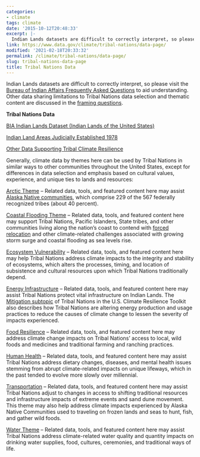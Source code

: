 ```yaml
---
categories:
- climate
tags: climate
date: '2015-10-12T20:48:33'
excerpt: |-
  Indian Lands datasets are difficult to correctly interpret, so please visit the [Bureau of Indian Affairs Frequently Asked Questions](https://www.bia.gov/FAQs/) to aid understanding. Other data sharing limitations to Tribal Nations data selection and thematic content are discussed in the…
link: https://www.data.gov/climate/tribal-nations/data-page/
modified: '2021-02-18T20:33:32'
permalink: /climate/tribal-nations/data-page/
slug: tribal-nations-data-page
title: Tribal Nations Data
---
```


Indian Lands datasets are difficult to correctly interpret, so please visit the [Bureau of Indian Affairs Frequently Asked Questions](https://www.bia.gov/FAQs/) to aid understanding. Other data sharing limitations to Tribal Nations data selection and thematic content are discussed in the [framing questions](../framing-questions/).

**Tribal Nations Data**

[BIA Indian Lands Dataset (Indian Lands of the United States)](https://catalog.data.gov/dataset/native-american-lands-from-bia)

[Indian Land Areas Judicially Established 1978](https://www.loc.gov/item/80695449/)

[Other Data Supporting Tribal Climate Resilience](https://catalog.data.gov/dataset?q=&sort=score+desc%2C+name+asc&vocab_category_all=Tribal+Nations&groups=climate5434)

Generally, climate data by themes here can be used by Tribal Nations in similar ways to other communities throughout the United States, except for differences in data selection and emphasis based on cultural values, experience, and unique ties to lands and resources:

[Arctic Theme](../../../climate/arctic-data/) – Related data, tools, and featured content here may assist [Alaska Native communities](https://toolkit.climate.gov/regions/alaska-and-arctic/arctic-peoples-and-ecosystems), which comprise 229 of the 567 federally recognized tribes (about 40 percent).

[Coastal Flooding Theme](https://catalog.data.gov/dataset?vocab_category_all=Coastal+Flooding&groups=climate5434&#topic=coastalflooding_navigation) – Related data, tools, and featured content here may support Tribal Nations, Pacific Islanders, State tribes, and other communities living along the nation’s coast to contend with [forced relocation](https://toolkit.climate.gov/topics/tribal-nations/relocation) and other climate-related challenges associated with growing storm surge and coastal flooding as sea levels rise.

[Ecosystem Vulnerability](https://catalog.data.gov/dataset?vocab_category_all=Ecosystem+Vulnerability&_vocab_category_all_limit=0&groups=climate5434#topic=ecosystem-vulnerability_navigation) – Related data, tools, and featured content here may help Tribal Nations address climate impacts to the integrity and stability of ecosystems, which alters the processes, timing, and location of subsistence and cultural resources upon which Tribal Nations traditionally depend.

[Energy Infrastructure](https://catalog.data.gov/dataset?vocab_category_all=Energy+Infrastructure&groups=climate5434#topic=energy-infrastructure_navigation) – Related data, tools, and featured content here may assist Tribal Nations protect vital infrastructure on Indian Lands. The [Mitigation subtopic](https://toolkit.climate.gov/topics/tribal-nations/mitigation) of Tribal Nations in the U.S. Climate Resilience Toolkit also describes how Tribal Nations are altering energy production and usage practices to reduce the causes of climate change to lessen the severity of impacts experienced.

[Food Resilience](../../foodresilience/food-resilience-data-sets/) – Related data, tools, and featured content here may address climate change impacts on Tribal Nations’ access to local, wild foods and medicines and traditional farming and ranching practices.

[Human Health](https://catalog.data.gov/dataset?vocab_category_all=Human+Health&groups=climate5434#topic=humanhealth_navigation) – Related data, tools, and featured content here may assist Tribal Nations address dietary changes, diseases, and mental health issues stemming from abrupt climate-related impacts on unique lifeways, which in the past tended to evolve more slowly over millennial.

[Transportation](https://catalog.data.gov/dataset?vocab_category_all=Transportation&groups=climate5434#topic=transportation_navigation) – Related data, tools, and featured content here may assist Tribal Nations adjust to changes in access to shifting traditional resources and infrastructure impacts of extreme events and sand dune movement. This theme may also help address climate impacts experienced by Alaska Native Communities used to traveling on frozen lands and seas to hunt, fish, and gather wild foods.

[Water Theme](https://catalog.data.gov/dataset?groups=climate5434&vocab_category_all=Water#topic=water_navigation) – Related data, tools, and featured content here may assist Tribal Nations address climate-related water quality and quantity impacts on drinking water supplies, food, cultures, ceremonies, and traditional ways of life.

